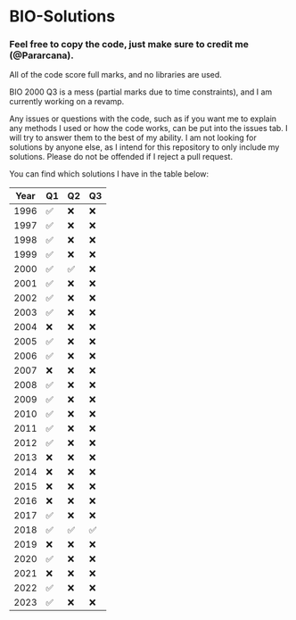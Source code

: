 # BIO-Solutions

### Feel free to copy the code, just make sure to credit me (@Pararcana).

All of the code score full marks, and no libraries are used.

BIO 2000 Q3 is a mess (partial marks due to time constraints), and I am currently working on a revamp.

Any issues or questions with the code, such as if you want me to explain any methods I used or how the code works, can be put into the issues tab. I will try to answer them to the best of my ability. I am not looking for solutions by anyone else, as I intend for this repository to only include my solutions. Please do not be offended if I reject a pull request.

You can find which solutions I have in the table below:

|Year| Q1| Q2| Q3|
|---|---|---|---|
|1996|✅|❌|❌|
|1997|✅|❌|❌|
|1998|✅|❌|❌|
|1999|✅|❌|❌|
|2000|✅|✅|❌|
|2001|✅|❌|❌|
|2002|✅|❌|❌|
|2003|✅|❌|❌|
|2004|❌|❌|❌|
|2005|✅|❌|❌|
|2006|✅|❌|❌|
|2007|❌|❌|❌|
|2008|✅|❌|❌|
|2009|✅|❌|❌|
|2010|✅|❌|❌|
|2011|✅|❌|❌|
|2012|✅|❌|❌|
|2013|❌|❌|❌|
|2014|❌|❌|❌|
|2015|❌|❌|❌|
|2016|❌|❌|❌|
|2017|✅|❌|❌|
|2018|✅|✅|✅|
|2019|❌|❌|❌|
|2020|✅|❌|❌|
|2021|❌|❌|❌|
|2022|✅|❌|❌|
|2023|✅|❌|❌|
